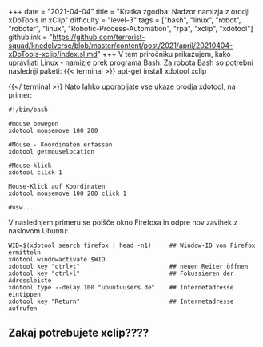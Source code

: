 +++
date = "2021-04-04"
title = "Kratka zgodba: Nadzor namizja z orodji xDoTools in xClip"
difficulty = "level-3"
tags = ["bash", "linux", "robot", "roboter", "linux", "Robotic-Process-Automation", "rpa", "xclip", "xdotool"]
githublink = "https://github.com/terrorist-squad/knedelverse/blob/master/content/post/2021/april/20210404-xDoTools-xclip/index.sl.md"
+++
V tem priročniku prikazujem, kako upravljati Linux - namizje prek programa Bash. Za robota Bash so potrebni naslednji paketi:
{{< terminal >}}
apt-get install xdotool xclip

{{</ terminal >}}
Nato lahko uporabljate vse ukaze orodja xdotool, na primer:
```
#!/bin/bash

#mouse bewegen
xdotool mousemove 100 200 

#Mouse - Koordinaten erfassen
xdotool getmouselocation 

#Mouse-klick
xdotool click 1 

Mouse-Klick auf Koordinaten
xdotool mousemove 100 200 click 1 

#usw...

```
V naslednjem primeru se poišče okno Firefoxa in odpre nov zavihek z naslovom Ubuntu:
```
WID=$(xdotool search firefox | head -n1)     ## Window-ID von Firefox ermitteln
xdotool windowactivate $WID
xdotool key "ctrl+t"                         ## neuen Reiter öffnen
xdotool key "ctrl+l"                         ## Fokussieren der Adressleiste
xdotool type --delay 100 "ubuntuusers.de"    ## Internetadresse eintippen
xdotool key "Return"                         ## Internetadresse aufrufen 

```

## Zakaj potrebujete xclip????
